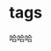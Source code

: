 <!--
 * @abstract: JianJie
 * @version: 0.0.1
 * @Author: bhabgs
 * @Date: 2021-02-26 15:26:52
 * @LastEditors: bhabgs
 * @LastEditTime: 2021-02-26 15:31:49
-->

# tags

<div>
哈哈哈
</div>
